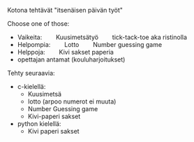 Kotona tehtävät "itsenäisen päivän työt"

Choose one of those:   
- Vaikeita:   Kuusimetsätyö   tick-tack-toe aka ristinolla 
- Helpompia:   Lotto   Number guessing game 
- Helppoja:   Kivi sakset paperia
- opettajan antamat (kouluharjoitukset)

Tehty seuraavia:
- c-kielellä: 
    - Kuusimetsä
    - lotto (arpoo numerot ei muuta)
    - Number Guessing game
    - Kivi-paperi sakset
- python kielellä:
    - Kivi paperi sakset
